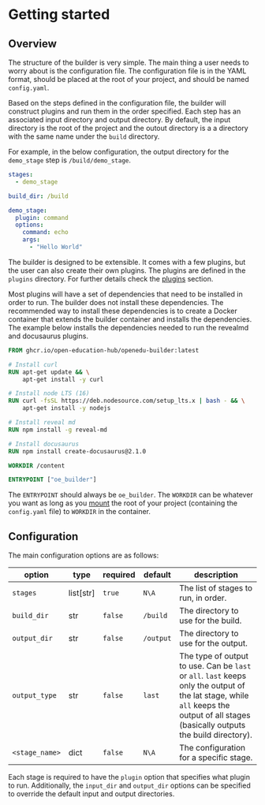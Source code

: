 # Getting started

## Overview
The structure of the builder is very simple. The main thing a user needs to worry about is the configuration file. The configuration file is in the YAML format, should be placed at the root of your project, and should be named `config.yaml`.

Based on the steps defined in the configuration file, the builder will construct plugins and run them in the order specified. Each step has an associated input directory and output directory. By default, the input directory is the root of the project and the outout directory is a a directory with the same name under the `build` directory.

For example, in the below configuration, the output directory for the `demo_stage` step is `/build/demo_stage`.
```yaml
stages:
  - demo_stage

build_dir: /build

demo_stage:
  plugin: command
  options:
    command: echo
    args:
      - "Hello World"
```

The builder is designed to be extensible. It comes with a few plugins, but the user can also create their own plugins. The plugins are defined in the `plugins` directory. For further details check the [plugins](plugins/index.md) section.

Most plugins will have a set of dependencies that need to be installed in order to run. The builder does not install these dependencies. The recommended way to install these dependencies is to create a Docker container that extends the builder container and installs the dependencies. The example below installs the dependencies needed to run the revealmd and docusaurus plugins.

```dockerfile
FROM ghcr.io/open-education-hub/openedu-builder:latest

# Install curl
RUN apt-get update && \
    apt-get install -y curl

# Install node LTS (16)
RUN curl -fsSL https://deb.nodesource.com/setup_lts.x | bash - && \
    apt-get install -y nodejs

# Install reveal md
RUN npm install -g reveal-md

# Install docusaurus
RUN npm install create-docusaurus@2.1.0

WORKDIR /content

ENTRYPOINT ["oe_builder"]
```

The `ENTRYPOINT` should always be `oe_builder`. The `WORKDIR` can be whatever you want as long as you [mount](https://docs.docker.com/storage/bind-mounts/) the root of your project (containing the `config.yaml` file) to `WORKDIR` in the container.

## Configuration

The main configuration options are as follows:

| option | type | required | default | description |
| --- | --- | --- | --- | --- |
| `stages` | list[str] | `true` | `N\A` | The list of stages to run, in order. |
| `build_dir` | str | `false` | `/build` | The directory to use for the build. |
| `output_dir` | str | `false` | `/output` | The directory to use for the output. |
| `output_type` | str | `false` | `last` | The type of output to use. Can be `last` or `all`. `last` keeps only the output of the lat stage, while `all` keeps the output of all stages (basically outputs the build directory). |
| `<stage_name>` | dict | `false` | `N\A` | The configuration for a specific stage. |

Each stage is required to have the `plugin` option that specifies what plugin to run.
Additionally, the `input_dir` and `output_dir` options can be specified to override the default input and output directories.
